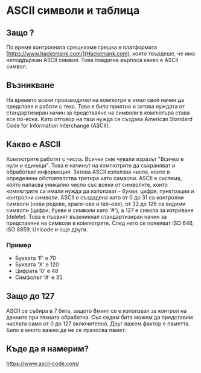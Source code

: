 # ASCII символи и таблица

## Защо ?
По време контролната срещнахме грешка в платформата [https://www.hackerrank.com/](Hackerrank.com), която твърдеше, че има неподдържан ASCII символ. Това повдигна върпоса какво е ASCII символ.

## Възникване
На времето всеки производител на компютри е имал свой начин да представя и работи с текс. Това е било приятно и затова нуждата от стандартизиран начин за представяне на
символи в компютъра става все по-ясна. Като отговор на тази нужда се създава American Standard Code for Information Interchange (ASCII).

## Какво е ASCII
Компютрите работят с числа. Всички сме чували изразът "Всичко е нули и единици". Това е начинът на компютрите да съхраняват и обработват информация.
Затова ASCII използва числа, които в определени обстоятелства третира като символи. ASCII е система, която напасва уникално число със всеки от символите, които компютрите
са имали нужда да използват - букви, цифри, пунктоации и контролни символи. ASCII е създадена като от 0 до 31 са контролни символи (нови редове, space-ове и tab-ове),
от 32 до 126 са видими символи (цифри, букви и символи като '#'), а 127 е сивола за изтриване (delete).
Това е първият възкникнал стандартизиран начин за представяне на символи в компютрите. След него се появяват ISO 646, ISO 8859, Unicode и още други.

### Пример

 - Буквата 'F' е 70
 - Буквата 'X' е 120
 - Цифрата '0' е 48
 - Симфолът '#' е 35

## Защо до 127
ASCII се събира в 7 бита, защото 8мият се е използвал за контрол на данните при тяхната обработка. Със седем бита можем да представим числата само от 0 до 127 включително.
Друг важем фактор е паметта. Било е много важно да не се прахосва памет.

## Къде да я намерим?
https://www.ascii-code.com/
